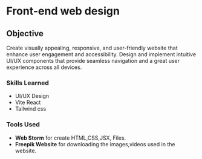 # Front-end web design 

## Objective
Create visually appealing, responsive, and user-friendly website that enhance user engagement and accessibility. Design and implement intuitive UI/UX components that provide seamless navigation and a great user experience across all devices.

### Skills Learned

- UI/UX Design
- Vite React 
- Tailwind css 
  

### Tools Used

- **Web Storm** for create HTML,CSS,JSX, Files.
- **Freepik Website** for downloading the images,videos used in the website.

